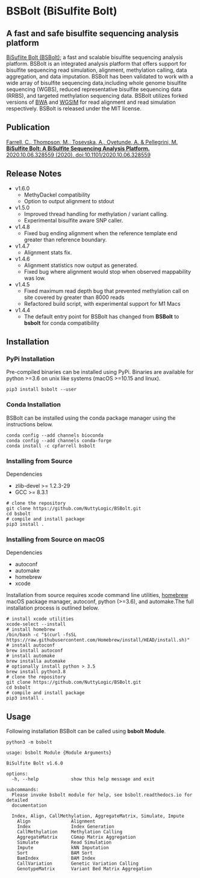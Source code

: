 # **BSBolt (BiSulfite Bolt)**

## A fast and safe bisulfite sequencing analysis platform

[BiSuflite Bolt (BSBolt)](https://github.com/NuttyLogic/BSBolt); a fast and scalable bisulfite sequencing
analysis platform. BSBolt is an integrated analysis platform that offers support for bisulfite sequencing
read simulation, alignment, methylation calling, data aggregation, and data imputation. BSBolt has been validated
to work with a wide array of bisulfite sequencing data,including whole genome bisulfite sequencing (WGBS),
reduced representative bisulfite sequencing data (RRBS), and targeted methylation sequencing data.
BSBolt utilizes forked versions of [BWA](https://github.com/lh3/bwa)
and [WGSIM](https://github.com/lh3/wgsim) for read alignment and read simulation respectively.
BSBolt is released under the MIT license.

## Publication

[Farrell, C., Thompson, M., Tosevska, A., Oyetunde, A. & Pellegrini, M. 
**BiSulfite Bolt: A BiSulfite Sequencing Analysis Platform.** 2020.10.06.328559 (2020). 
doi:10.1101/2020.10.06.328559](https://academic.oup.com/gigascience/article/10/5/giab033/6272610)

## Release Notes
- v1.6.0 
    - MethyDackel compatibility 
    - Option to output alignment to stdout
- v1.5.0 
    - Improved thread handling for methylation / variant calling. 
    - Experimental bisulfite aware SNP caller. 
- v1.4.8
    - Fixed bug ending alignment when the reference template end greater than reference boundary.
- v1.4.7
    - Alignment stats fix.  
- v1.4.6
    - Alignment statistics now output as generated. 
    - Fixed bug where alignment would stop when observed mappability was low.
- v1.4.5
    - Fixed maximum read depth bug that prevented methylation call on site covered by greater than 8000 reads
    - Refactored build script, with experimental support for M1 Macs
- v1.4.4
    - The default entry point for BSBolt has changed from **BSBolt** to **bsbolt** for conda compatibility

## **Installation**

### **PyPi Installation**

Pre-compiled binaries can be installed using PyPi. Binaries are available for python >=3.6
on unix like systems (macOS >=10.15 and linux).

```shell
pip3 install bsbolt --user
```

### **Conda Installation**

BSBolt can be installed using the conda package manager using the instructions below. 

```shell
conda config --add channels bioconda
conda config --add channels conda-forge
conda install -c cpfarrell bsbolt
```

### **Installing from Source**

Dependencies

* zlib-devel >= 1.2.3-29
* GCC >= 8.3.1

```shell
# clone the repository
git clone https://github.com/NuttyLogic/BSBolt.git
cd bsbolt
# compile and install package
pip3 install .
```

### **Installing from Source on macOS**

Dependencies 

- autoconf
- automake
- homebrew
- xcode

Installation from source requires xcode command line utilities, [homebrew](https://brew.sh/) macOS package manager, 
autoconf, python (>=3.6), and automake.The full installation process is outlined below.

```shell
# install xcode utilities
xcode-select --install
# install homebrew
/bin/bash -c "$(curl -fsSL https://raw.githubusercontent.com/Homebrew/install/HEAD/install.sh)"
# install autoconf
brew install autoconf
# install automake
brew installa automake
# optionally install python > 3.5
brew install python3.8
# clone the repository
git clone https://github.com/NuttyLogic/BSBolt.git
cd bsbolt
# compile and install package
pip3 install .
```
## Usage

Following installation BSBolt can be called using **bsbolt Module**.

```shell
python3 -m bsbolt
```

```shell
usage: bsbolt Module {Module Arguments}

BiSulfite Bolt v1.6.0

options:
  -h, --help            show this help message and exit

subcommands:
  Please invoke bsbolt module for help, see bsbolt.readthedocs.io for detailed
  documentation

  Index, Align, CallMethylation, AggregateMatrix, Simulate, Impute
    Align               Alignment
    Index               Index Generation
    CallMethylation     Methylation Calling
    AggregateMatrix     CGmap Matrix Aggregation
    Simulate            Read Simulation
    Impute              kNN Imputation
    Sort                BAM Sort
    BamIndex            BAM Index
    CallVariation       Genetic Variation Calling
    GenotypeMatrix      Variant Bed Matrix Aggregation
```
